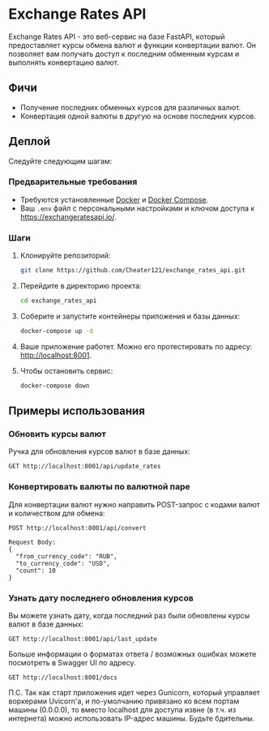 # Exchange Rates API

Exchange Rates API - это веб-сервис на базе FastAPI, который предоставляет курсы обмена валют и функции конвертации валют. Он позволяет вам получать доступ к последним обменным курсам и выполнять конвертацию валют.

## Фичи

- Получение последних обменных курсов для различных валют.
- Конвертация одной валюты в другую на основе последних курсов.

## Деплой

Следуйте следующим шагам:

### Предварительные требования

- Требуются установленные [Docker](https://www.docker.com/) и [Docker Compose](https://docs.docker.com/compose/).
- Ваш `.env` файл с персональными настройками и ключом доступа к https://exchangeratesapi.io/.

### Шаги

1. Клонируйте репозиторий:

   ```bash
   git clone https://github.com/Cheater121/exchange_rates_api.git
   ```

2. Перейдите в директорию проекта:

   ```bash
   cd exchange_rates_api
   ```

3. Соберите и запустите контейнеры приложения и базы данных:

   ```bash
   docker-compose up -d
   ```

4. Ваше приложение работет. Можно его протестировать по адресу: [http://localhost:8001](http://localhost:8001).

5. Чтобы остановить сервис:

   ```bash
   docker-compose down
   ```

## Примеры использования

### Обновить курсы валют

Ручка для обновления курсов валют в базе данных:

```
GET http://localhost:8001/api/update_rates
```

### Конвертировать валюты по валютной паре 

Для конвертации валют нужно направить POST-запрос с кодами валют и количеством для обмена:

```
POST http://localhost:8001/api/convert

Request Body:
{
  "from_currency_code": "RUB",
  "to_currency_code": "USD",
  "count": 10
}
```

### Узнать дату последнего обновления курсов 

Вы можете узнать дату, когда последний раз были обновлены курсы валют в базе данных:

```
GET http://localhost:8001/api/last_update
```

Больше информации о форматах ответа / возможных ошибках можете посмотреть в Swagger UI по адресу.

```
GET http://localhost:8001/docs
```

П.С. Так как старт приложения идет через Gunicorn, который управляет воркерами Uvicorn'а, и по-умолчанию привязано ко всем портам машины (0.0.0.0), то вместо localhost для доступа извне (в т.ч. из интернета) можно использовать IP-адрес машины. Будьте бдительны.
